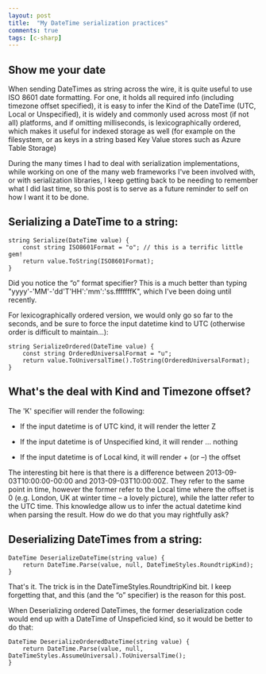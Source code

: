```yaml
---
layout: post
title:  "My DateTime serialization practices"
comments: true
tags: [c-sharp]
---
```


## Show me your date
When sending DateTimes as string across the wire, it is quite useful to use ISO 8601 date formatting. For one, it holds all required info (including timezone offset specified), it is easy to infer the Kind of the DateTime (UTC, Local or Unspecified), it is widely and commonly used across most (if not all) platforms, and if omitting milliseconds, is lexicographically ordered, which makes it useful for indexed storage as well (for example on the filesystem, or as keys in a string based Key Value stores such as Azure Table Storage)

During the many times I had to deal with serialization implementations, while working on one of the many web frameworks I've been involved with, or with serialization libraries, I keep getting back to be needing to remember what I did last time, so this post is to serve as a future reminder to self on how I want it to be done.

## Serializing a DateTime to a string:
<pre><code>string Serialize(DateTime value) {
    const string ISO8601Format = "o"; // this is a terrific little gem!
    return value.ToString(ISO8601Format);
}
</code></pre>

Did you notice the “o” format specifier? This is a much better than typing "yyyy'-'MM'-'dd'T'HH':'mm':'ss.fffffffK", which I've been doing until recently.

For lexicographically ordered version, we would only go so far to the seconds, and be sure to force the input datetime kind to UTC (otherwise order is difficult to maintain…):

```
string SerializeOrdered(DateTime value) {
    const string OrderedUniversalFormat = "u";
    return value.ToUniversalTime().ToString(OrderedUniversalFormat);
}
```



## What's the deal with Kind and Timezone offset?

The 'K' specifier will render the following:
- If the input datetime is of UTC kind, it will render the letter Z 

- If the input datetime is of Unspecified kind, it will render … nothing 

- If the input datetime is of Local kind, it will render + (or –) the offset



The interesting bit here is that there is a difference between 2013-09-03T10:00:00-00:00 and 2013-09-03T10:00:00Z. They refer to the same point in time, however the former refer to the Local time where the offset is 0 (e.g. London, UK at winter time – a lovely picture), while the latter refer to the UTC time. This knowledge allow us to infer the actual datetime kind when parsing the result. How do we do that you may rightfully ask?

## Deserializing DateTimes from a string:

```
DateTime DeserializeDateTime(string value) {
    return DateTime.Parse(value, null, DateTimeStyles.RoundtripKind);
}
```

That's it. The trick is in the DateTimeStyles.RoundtripKind bit. I keep forgetting that, and this (and the “o” specifier) is the reason for this post.

When Deserializing ordered DateTimes, the former deserialization code would end up with a DateTime of Unspeficied kind, so it would be better to do that:

```
DateTime DeserializeOrderedDateTime(string value) {
    return DateTime.Parse(value, null, DateTimeStyles.AssumeUniversal).ToUniversalTime();
}
```

